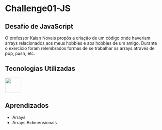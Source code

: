 # Challenge01-JS

<h2>Desafio de JavaScript</h2>
<p>O professor Kaian Novais propôs a criação de um código onde haveriam arrays relacionados aos meus hobbies e aos hobbies de um amigo. Durante o exercício foram relembrados formas de se trabalhar os arrays através de pop, push, etc.</p>

<h2>Tecnologias Utilizadas</h2>
<img src="https://camo.githubusercontent.com/16bbe3c62e06c0099a8bd86816b7993b3eb49d8cd21eb74c7bff7db7dc3787b7/68747470733a2f2f63646e2e6a7364656c6976722e6e65742f67682f64657669636f6e732f64657669636f6e2f69636f6e732f6a6176617363726970742f6a6176617363726970742d6f726967696e616c2e737667" width="50px"/>

<h2>Aprendizados</h2>
<ul>
  <li>Arrays</li>
  <li>Arrays Bidimensionais</li>
</ul>
